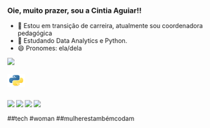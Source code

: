 ### Oie, muito prazer, sou a Cintia Aguiar!!

- 🔭 Estou em transição de carreira, atualmente sou coordenadora pedagógica
- 🌱 Estudando Data Analytics e Python.
- 😄 Pronomes: ela/dela

</div>
  <a href="https://beacons.ai/cintiaguiar">
  <img height="180em" src="https://github-readme-stats.vercel.app/api?username=cintiaaguiar&show_icons=true&theme=dracula&include_all_comits=true&count_private=true"/>
    
<div style="display: inline_block"><br>
  <img align="center" alt="Rafa-Python" height="30" width="40" src="https://raw.githubusercontent.com/devicons/devicon/master/icons/python/python-original.svg">
</div>
  
  ##
 
<div>
  <a href="https://instagram.com/_cintia.aguiar" target="_blank"><img src="https://img.shields.io/badge/-Instagram-%23E4405F?style=for-the-badge&logo=instagram&logoColor=white" target="_blank"></a>
 <a href="https://discord.gg/cintiaaguiar#7872" target="_blank"><img src="https://img.shields.io/badge/Discord-7289DA?style=for-the-badge&logo=discord&logoColor=white" target="_blank"></a> 
  <a href = "mailto:profcintia.aguiar@gmail.com"><img src="https://img.shields.io/badge/-Gmail-%23333?style=for-the-badge&logo=gmail&logoColor=white" target="_blank"></a>
  <a href="https://www.linkedin.com/in/cintiaaguiar" target="_blank"><img src="https://img.shields.io/badge/-LinkedIn-%230077B5?style=for-the-badge&logo=linkedin&logoColor=white" target="_blank"></a>

  ##tech #woman ##mulherestambémcodam 